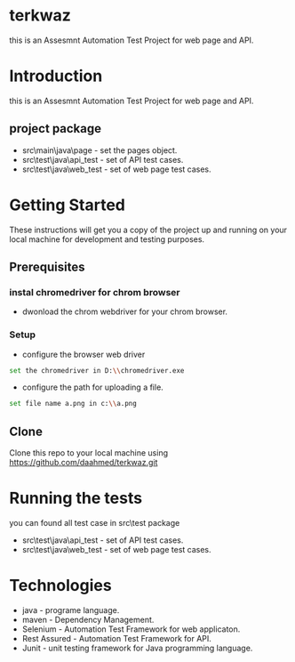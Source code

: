 # terkwaz
this is an Assesmnt Automation Test Project for web page and API.

# Introduction
this is an Assesmnt Automation Test Project for web page and API.
## project package 
* src\main\java\page - set the pages object.
* src\test\java\api_test - set of API test cases.
* src\test\java\web_test - set of web page test cases.

# Getting Started
These instructions will get you a copy of the project up and running on your local machine for development and testing purposes. 

## Prerequisites
### instal chromedriver for chrom browser
* dwonload the chrom webdriver for your chrom browser.

### Setup
* configure the browser web driver
```bash
set the chromedriver in D:\\chromedriver.exe
```
* configure the path for uploading a file.
```bash
set file name a.png in c:\\a.png
```
## Clone
Clone this repo to your local machine using https://github.com/daahmed/terkwaz.git

# Running the tests
you can found all test case in src\test package
* src\test\java\api_test - set of API test cases.
* src\test\java\web_test - set of web page test cases.

# Technologies
* java - programe language.
* maven - Dependency Management.
* Selenium - Automation Test Framework for web applicaton.
* Rest Assured - Automation Test Framework for API.
* Junit - unit testing framework for Java programming language.


